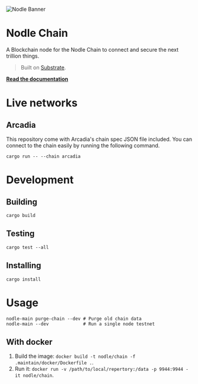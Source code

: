 ![Nodle Banner](https://user-images.githubusercontent.com/10683430/80538204-2a6bef00-895a-11ea-94eb-2203ef6fae09.jpg)

# Nodle Chain

A Blockchain node for the Nodle Chain to connect and secure the next trillion things.

> Built on [Substrate](https://substrate.dev).

[**Read the documentation**](https://nodlecode.github.io/chain/nodle_chain/index.html)


# Live networks

## Arcadia
This repository come with Arcadia's chain spec JSON file included. You can connect to the chain easily
by running the following command.
```
cargo run -- --chain arcadia
```


# Development

## Building
```
cargo build
```

## Testing
```
cargo test --all
```

## Installing
```
cargo install
```

# Usage
```
nodle-main purge-chain --dev # Purge old chain data
nodle-main --dev             # Run a single node testnet
```

## With docker

1. Build the image: `docker build -t nodle/chain -f .maintain/docker/Dockerfile .`.
2. Run it: `docker run -v /path/to/local/repertory:/data -p 9944:9944 -it nodle/chain`.
